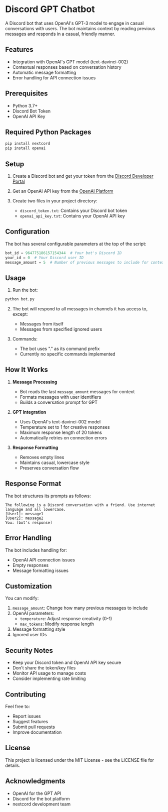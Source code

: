 # Discord GPT Chatbot

A Discord bot that uses OpenAI's GPT-3 model to engage in casual conversations with users. The bot maintains context by reading previous messages and responds in a casual, friendly manner.

## Features

- Integration with OpenAI's GPT model (text-davinci-002)
- Contextual responses based on conversation history
- Automatic message formatting
- Error handling for API connection issues

## Prerequisites

- Python 3.7+
- Discord Bot Token
- OpenAI API Key

## Required Python Packages

```bash
pip install nextcord
pip install openai
```

## Setup

1. Create a Discord bot and get your token from the [Discord Developer Portal](https://discord.com/developers/applications)

2. Get an OpenAI API key from the [OpenAI Platform](https://platform.openai.com/)

3. Create two files in your project directory:
   - `discord_token.txt`: Contains your Discord bot token
   - `openai_api_key.txt`: Contains your OpenAI API key

## Configuration

The bot has several configurable parameters at the top of the script:

```python
bot_id = 964775186157154344  # Your bot's Discord ID
your_id = 0  # Your Discord user ID
message_amount = 5  # Number of previous messages to include for context
```

## Usage

1. Run the bot:
```bash
python bot.py
```

2. The bot will respond to all messages in channels it has access to, except:
   - Messages from itself
   - Messages from specified ignored users

3. Commands:
   - The bot uses "." as its command prefix
   - Currently no specific commands implemented

## How It Works

1. **Message Processing**
   - Bot reads the last `message_amount` messages for context
   - Formats messages with user identifiers
   - Builds a conversation prompt for GPT

2. **GPT Integration**
   - Uses OpenAI's text-davinci-002 model
   - Temperature set to 1 for creative responses
   - Maximum response length of 20 tokens
   - Automatically retries on connection errors

3. **Response Formatting**
   - Removes empty lines
   - Maintains casual, lowercase style
   - Preserves conversation flow

## Response Format

The bot structures its prompts as follows:
```
The following is a Discord conversation with a friend. Use internet language and all lowercase.
[User1]: message1
[User2]: message2
You: [bot's response]
```

## Error Handling

The bot includes handling for:
- OpenAI API connection issues
- Empty responses
- Message formatting issues

## Customization

You can modify:
1. `message_amount`: Change how many previous messages to include
2. OpenAI parameters:
   - `temperature`: Adjust response creativity (0-1)
   - `max_tokens`: Modify response length
3. Message formatting style
4. Ignored user IDs

## Security Notes

- Keep your Discord token and OpenAI API key secure
- Don't share the token/key files
- Monitor API usage to manage costs
- Consider implementing rate limiting

## Contributing

Feel free to:
- Report issues
- Suggest features
- Submit pull requests
- Improve documentation

## License

This project is licensed under the MIT License - see the LICENSE file for details.

## Acknowledgments

- OpenAI for the GPT API
- Discord for the bot platform
- nextcord development team
